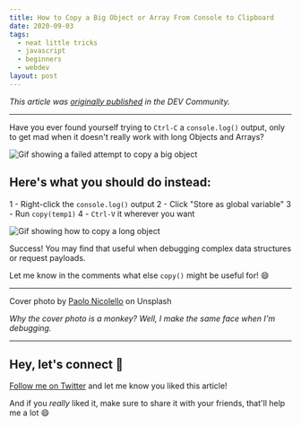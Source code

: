 ```yaml
---
title: How to Copy a Big Object or Array From Console to Clipboard
date: 2020-09-03
tags:
  - neat little tricks
  - javascript
  - beginners
  - webdev
layout: post
---
```


_This article was [originally published](https://dev.to/vtrpldn/how-to-copy-a-big-object-or-array-from-console-to-clipboard-3hi) in the DEV Community._

---

Have you ever found yourself trying to `Ctrl-C` a `console.log()` output, only to get mad when it doesn't really work with long Objects and Arrays?

![Gif showing a failed attempt to copy a big object](https://dev-to-uploads.s3.amazonaws.com/i/655smltt9jovq8khg6gm.gif)

## Here's what you should do instead:

1 - Right-click the `console.log()` output
2 - Click "Store as global variable"
3 - Run `copy(temp1)`
4 - `Ctrl-V` it wherever you want

![Gif showing how to copy a long object](https://dev-to-uploads.s3.amazonaws.com/i/0rix6lr6mkjolggmprbu.gif)

Success! You may find that useful when debugging complex data structures or request payloads.

Let me know in the comments what else `copy()` might be useful for! 😄

---

Cover photo by [Paolo Nicolello](https://unsplash.com/@paul_nic?utm_source=unsplash&utm_medium=referral&utm_content=creditCopyText) on Unsplash

_Why the cover photo is a monkey? Well, I make the same face when I'm debugging._

---

## Hey, let's connect 👋

[Follow me on Twitter](https://twitter.com/paladini_dev) and let me know you liked this article!

And if you _really_ liked it, make sure to share it with your friends, that'll help me a lot 😄

